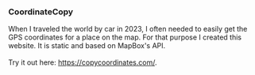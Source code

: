 ### CoordinateCopy

When I traveled the world by car in 2023, I often needed to easily get the GPS coordinates for a place on the map. For that purpose I created this website. It is static and based on MapBox's API. <br><br>
Try it out here: https://copycoordinates.com/.